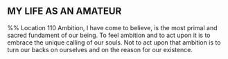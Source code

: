 ## MY LIFE AS AN AMATEUR 
%% Location 110 
Ambition, I have come to believe, is the most primal and sacred fundament of our being. To feel ambition and to act upon it is to embrace the unique calling of our souls. Not to act upon that ambition is to turn our backs on ourselves and on the reason for our existence. 